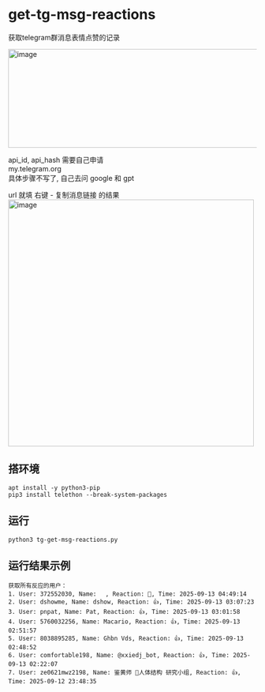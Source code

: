 # get-tg-msg-reactions
获取telegram群消息表情点赞的记录

<img width="705" height="200" alt="image" src="https://github.com/user-attachments/assets/1cb3946a-f920-4e8e-b253-4b4037a062f6" />

api_id, api_hash 需要自己申请  
my.telegram.org  
具体步骤不写了, 自己去问 google 和 gpt  

url 就填 右键 - 复制消息链接 的结果  
<img width="498" height="500" alt="image" src="https://github.com/user-attachments/assets/425d9521-0434-4f72-92d8-ef46c4931443" />

## 搭环境
```
apt install -y python3-pip
pip3 install telethon --break-system-packages
```

## 运行
```
python3 tg-get-msg-reactions.py
```

## 运行结果示例
```
获取所有反应的用户：
1. User: 372552030, Name: ㅤ, Reaction: 👏, Time: 2025-09-13 04:49:14
2. User: dshowme, Name: dshow, Reaction: 👍, Time: 2025-09-13 03:07:23
3. User: pnpat, Name: Pat, Reaction: 👍, Time: 2025-09-13 03:01:58
4. User: 5760032256, Name: Macario, Reaction: 👍, Time: 2025-09-13 02:51:57
5. User: 8038895285, Name: Ghbn Vds, Reaction: 👍, Time: 2025-09-13 02:48:52
6. User: comfortable198, Name: @xxiedj_bot, Reaction: 👍, Time: 2025-09-13 02:22:07
7. User: ze0621mwz2198, Name: 鉴黄师 🔞人体结构 研究小组, Reaction: 👍, Time: 2025-09-12 23:48:35
```
